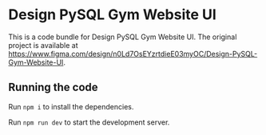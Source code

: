 
  # Design PySQL Gym Website UI

  This is a code bundle for Design PySQL Gym Website UI. The original project is available at https://www.figma.com/design/n0Ld7OsEYzrtdieE03myOC/Design-PySQL-Gym-Website-UI.

  ## Running the code

  Run `npm i` to install the dependencies.

  Run `npm run dev` to start the development server.
  